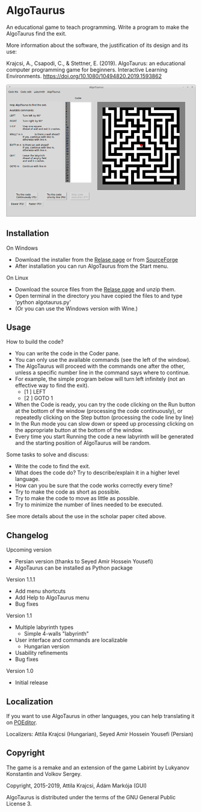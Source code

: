 AlgoTaurus
==========
An educational game to teach programming.
Write a program to make the AlgoTaurus find the exit.

More information about the software, the justification of its design and its use:

Krajcsi, A., Csapodi, C., & Stettner, E. (2019). AlgoTaurus: an educational computer programming game for beginners. Interactive Learning Environments. https://doi.org/10.1080/10494820.2019.1593862

![AlgoTaurus](screenshot.png)

## Installation

On Windows
- Download the installer from the [Relase page](https://github.com/AlgoTaurus/algotaurus/releases) or from [SourceForge](http://sourceforge.net/projects/algotaurus/)
- After installation you can run AlgoTaurus from the Start menu.

On Linux
- Download the source files from the [Relase page](https://github.com/AlgoTaurus/algotaurus/releases) and unzip them.
- Open terminal in the directory you have copied the files to and type 'python algotaurus.py'
- (Or you can use the Windows version with Wine.)

## Usage

How to build the code?

- You can write the code in the Coder pane.
- You can only use the available commands (see the left of the window).
- The AlgoTaurus will proceed with the commands one after the other, unless a specific number line in the command says where to continue.
- For example, the simple program below will turn left infinitely (not an effective way to find the exit).
    - [1 ] LEFT
    - [2 ] GOTO 1
- When the Code is ready, you can try the code clicking on the Run button at the bottom of the window (processing the code continuously), 
or repeatedly clicking on the Step button (processing the code line by line)
- In the Run mode you can slow down or speed up processing clicking on the appropriate button at the bottom of the window.
- Every time you start Running the code a new labyrinth will be generated and the starting position of AlgoTaurus will be random. 

Some tasks to solve and discuss:

- Write the code to find the exit.
- What does the code do? Try to describe/explain it in a higher level language.
- How can you be sure that the code works correctly every time?
- Try to make the code as short as possible.
- Try to make the code to move as little as possible.
- Try to minimize the number of lines needed to be executed.

See more details about the use in the scholar paper cited above.

## Changelog

Upcoming version
- Persian version (thanks to Seyed Amir Hossein Yousefi)
- AlgoTaurus can be installed as Python package

Version 1.1.1
- Add menu shortcuts
- Add Help to AlgoTaurus menu
- Bug fixes

Version 1.1
- Multiple labyrinth types
  - Simple 4-walls "labyrinth"
- User interface and commands are localizable
  - Hungarian version
- Usability refinements
- Bug fixes

Version 1.0
- Initial release

## Localization

If you want to use AlgoTaurus in other languages, you can help translating it on [POEditor](https://poeditor.com/join/project/Ez9KFIxrhE).

Localizers: Attila Krajcsi (Hungarian), Seyed Amir Hossein Yousefi (Persian)

## Copyright

The game is a remake and an extension of the game Labirint by Lukyanov Konstantin and Volkov Sergey.

Copyright, 2015-2019, Attila Krajcsi, Ádám Markója (GUI)

AlgoTaurus is distributed under the terms of the GNU General Public License 3.
